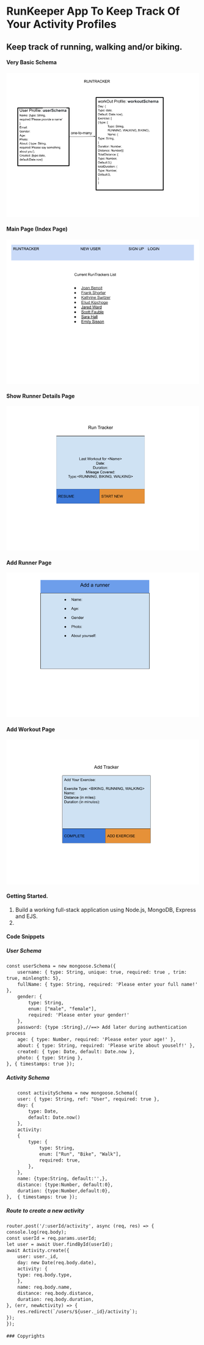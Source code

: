 # RunKeeper App To Keep Track Of Your Activity Profiles
## Keep track of running, walking and/or biking.
#### Very Basic Schema
![Basic Schema](https://github.com/vdighe/project-2/blob/main/public/images/RunTracker.png)

#### Main Page (Index Page)
![Index Page](https://github.com/vdighe/project-2/blob/main/public/images/mainPage.png)

#### Show Runner Details Page
![Show Runner Page](https://github.com/vdighe/project-2/blob/main/public/images/showUser.png)

#### Add Runner Page
![Add Runner Page](https://github.com/vdighe/project-2/blob/main/public/images/AddRunner.png)

#### Add Workout Page
![Add Tracker Page](https://github.com/vdighe/project-2/blob/main/public/images/AddTracker.png)

#### Getting Started.
1. Build a working full-stack application using Node.js, MongoDB, Express and EJS.
2. 

#### Code Snippets 
##### User Schema
    const userSchema = new mongoose.Schema({
        username: { type: String, unique: true, required: true , trim: true, minlength: 5},
        fullName: { type: String, required: 'Please enter your full name!' },
        gender: {
            type: String,
            enum: ["male", "female"],
            required: 'Please enter your gender!'
        },
        password: {type :String},//==> Add later during authentication process
        age: { type: Number, required: 'Please enter your age!' },
        about: { type: String, required: 'Please write about youself!' },
        created: { type: Date, default: Date.now },
        photo: { type: String },
    }, { timestamps: true });

##### Activity Schema
        const activitySchema = new mongoose.Schema({
        user: { type: String, ref: "User", required: true },
        day: {
            type: Date,
            default: Date.now()
        },
        activity: 
        {
            type: {
                type: String,
                enum: ["Run", "Bike", "Walk"],
                required: true,
            },
        },
        name: {type:String, default:'',},
        distance: {type:Number, default:0},
        duration: {type:Number,default:0},
    },  { timestamps: true });

##### Route to create a new activity
    router.post('/:userId/activity', async (req, res) => {
    console.log(req.body);
    const userId = req.params.userId;
    let user = await User.findById(userId);
    await Activity.create({
        user: user._id,
        day: new Date(req.body.date),
        activity: {
        type: req.body.type,
        },
        name: req.body.name,
        distance: req.body.distance,
        duration: req.body.duration,
    }, (err, newActivity) => {
        res.redirect(`/users/${user._id}/activity`);
    });
    });

    ### Copyrights